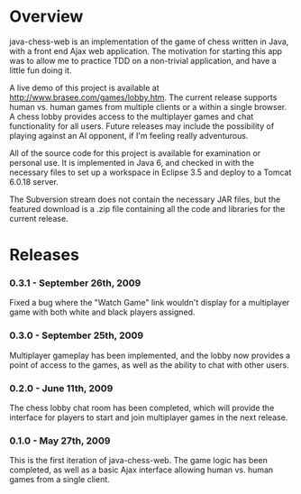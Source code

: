 # Overview #

java-chess-web is an implementation of the game of chess written in Java, with a front end Ajax web application.  The motivation for starting this app was to allow me to practice TDD on a non-trivial application, and have a little fun doing it.

A live demo of this project is available at http://www.brasee.com/games/lobby.htm.  The current release supports human vs. human games from multiple clients or a within a single browser.  A chess lobby provides access to the multiplayer games and chat functionality for all users. Future releases may include the possibility of playing against an AI opponent, if I'm feeling really adventurous.

All of the source code for this project is available for examination or personal use.  It is implemented in Java 6, and checked in with the necessary files to set up a workspace in Eclipse 3.5 and deploy to a Tomcat 6.0.18 server.

The Subversion stream does not contain the necessary JAR files, but the featured download is a .zip file containing all the code and libraries for the current release.

# Releases #

### 0.3.1 - September 26th, 2009 ###
Fixed a bug where the "Watch Game" link wouldn't display for a multiplayer game with both white and black players assigned.

### 0.3.0 - September 25th, 2009 ###
Multiplayer gameplay has been implemented, and the lobby now provides a point of access to the games, as well as the ability to chat with other users.

### 0.2.0 - June 11th, 2009 ###
The chess lobby chat room has been completed, which will provide the interface for players to start and join multiplayer games in the next release.

### 0.1.0 - May 27th, 2009 ###
This is the first iteration of java-chess-web.  The game logic has been completed, as well as a basic Ajax interface allowing human vs. human games from a single client.